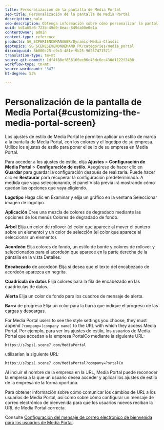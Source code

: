 ```yaml
---
title: Personalización de la pantalla de Media Portal
seo-title: Personalización de la pantalla de Media Portal
description: nulo
seo-description: Obtenga información sobre cómo personalizar la pantalla de Media Portal.
uuid: bd1a65a6-723b-49d0-8eac-849da00e0e1a
contentOwner: admin
content-type: reference
products: SG_EXPERIENCEMANAGER/Dynamic-Media-Classic
geptopics: SG_SCENESEVENONDEMAND_PK/categories/media_portal
discoiquuid: 8b000c25-c9c3-481e-9b25-96257471571f
translation-type: tm+mt
source-git-commit: 1df4f88ef856160ee06c43dc6ec430df122f2408
workflow-type: tm+mt
source-wordcount: '347'
ht-degree: 53%

---
```



# Personalización de la pantalla de Media Portal{#customizing-the-media-portal-screen}

Los ajustes de estilo de Media Portal le permiten aplicar un estilo de marca a la pantalla de Media Portal, con los colores y el logotipo de su empresa. Utilice los ajustes de estilo para poner el sello de su empresa en Media Portal.

Para acceder a los ajustes de estilo, elija **Ajustes** > **Configuración de Media Portal** > **Configuración de estilo**. Asegúrese de hacer clic en **Guardar** para guardar la configuración después de realizarla. Puede hacer clic en **Restaurar** para recuperar la configuración predeterminada. A medida que vaya seleccionando, el panel Vista previa irá mostrando cómo quedan las opciones que vaya eligiendo.

**Logotipo** Haga clic en Examinar y elija un gráfico en la ventana Seleccionar imagen de logotipo.

**Aplicación** Cree una mezcla de colores de degradado mediante las opciones de los menús Colores de degradado de fondo.

**Árbol** Elija un color de rollover (el color que aparece al mover el puntero sobre un elemento) y un color de selección (el color que aparece al seleccionar un elemento).

**Acordeón** Elija colores de fondo, un estilo de borde y colores de rollover y seleccionados para el acordeón que aparece en la parte derecha de la pantalla en la vista Detalles.

**Encabezado** de acordeón Elija si desea que el texto del encabezado de acordeón aparezca en negrita.

**Cuadrícula de datos** Elija colores para la fila de encabezado en las cuadrículas de datos.

**Alerta** Elija un color de fondo para los cuadros de mensaje de alerta.

**Barra** de progreso Elija un color para la barra que indique el progreso de las cargas y descargas.

For Media Portal users to see the style settings you choose, they must append `?company=(company name)` to the URL with which they access Media Portal. Por ejemplo, para ver los ajustes de estilo, los usuarios de Media Portal que accedan a la empresa PortalCo mediante la siguiente URL:

`https://s7sps1.scene7.com/MediaPortal`

utilizarían la siguiente URL:

`https://s7sps1.scene7.com/MediaPortal?company=PortalCo`

Al incluir el nombre de la empresa en la URL, Media Portal puede reconocer la empresa a la que un usuario desea acceder y aplicar los ajustes de estilo de la empresa de la forma oportuna.

Para obtener información sobre cómo comunicar los cambios de URL a los usuarios de Media Portal, así como sobre cómo configurar un mensaje de correo electrónico de bienvenida para que los usuarios nuevos reciban la URL de Media Portal correcta.

Consulte [Configuración del mensaje de correo electrónico de bienvenida para los usuarios de Media Portal](adding-media-portal-users.md#setting_up_the_welcome_e_mail_message_for_media_portal_users).
